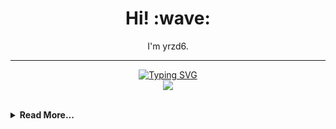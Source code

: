 <h1 align='center'> Hi! :wave:</h1>
<p align='center'>
I'm yrzd6.
</p>

-----

<p align=center>
    <a href="https://git.io/typing-svg"><img src="https://readme-typing-svg.demolab.com?font=Fira+Code&weight=500&size=24&letterSpacing=-0.6px&duration=3400&pause=1000&color=000000&center=false%C2%A0%C2%A0%E5%81%87&vCenter=false%C2%A0%C2%A0%E5%81%87&repeat=true%C2%A0%C2%A0%E7%9C%9F&random=false%C2%A0%C2%A0%E5%81%87&width=300&center=true&lines=Technology+Stack" alt="Typing SVG" /></a>
    <br>
    <a href="https://skillicons.dev">
        <img src="https://skillicons.dev/icons?i=py,js,html,css,cpp,test,vscode,github,pycharm&perline=5" />
    </a>
</p>

<br>

<details>
<summary><strong>Read More...</strong></summary>
<br>

### My Personal Data

<p align = "center">
  <img src = "https://github-readme-stats.vercel.app/api?username=yrzd6&show_icons=true&theme=tokyonight&line_height=27">
  <img src = "https://github-readme-stats.vercel.app/api/top-langs/?username=yrzd6&theme=tokyonight">
</p>

</details>
